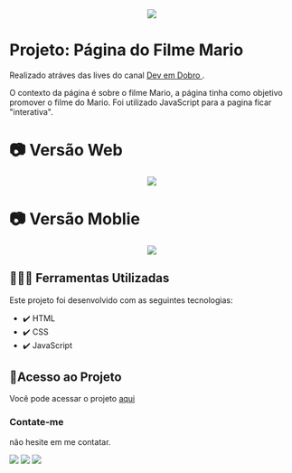 <div align="center">
<img src="http://img.shields.io/static/v1?label=STATUS&message=FINALIZADO&color=GREEN&style=for-the-badge"/>
</div>

# Projeto: Página do Filme Mario

Realizado atráves das lives do canal <a href="https://www.youtube.com/c/devemdobro" target="_blank" > Dev em Dobro </a>.

O contexto da página é sobre o filme Mario, a página tinha como objetivo promover o filme do Mario. Foi utilizado JavaScript para a pagina ficar "interativa".

# 📷 Versão Web

<div align="center" >
 <img src="https://user-images.githubusercontent.com/123023440/235527559-fae9165c-fa6e-4a9b-991f-bd9393d6a8a0.gif">
</div>

# 📷 Versão Moblie

<div align="center" >
 <img src="https://user-images.githubusercontent.com/123023440/235526973-e495b135-4a49-4f3f-b3ee-1adfdee9fb14.gif">
</div>

## 🧑🏾‍💻 Ferramentas Utilizadas

Este projeto foi desenvolvido com as seguintes tecnologias:

- ✔️ HTML
- ✔️ CSS
- ✔️ JavaScript

## 📂Acesso ao Projeto

Você pode acessar o projeto <a href="https://eolima.github.io/Projeto_LandingPage_OneBitCode/" target="_blank" > aqui </a>

### Contate-me

não hesite em me contatar.

<div>
  <a href="https://instagram.com/lucasl.ima" target="_blank"><img src="https://img.shields.io/badge/-Instagram-%23E4405F?style=for-the-badge&logo=instagram&logoColor=white" target="_blank"></a>
  <a href = "mailto:lucasanjosdiscente@gmail.com"><img src="https://img.shields.io/badge/Gmail-D14836?style=for-the-badge&logo=gmail&logoColor=white" target="_blank"></a>
  <a href="https://linkedin.com/in/lucasl1ima" target="_blank"><img src="https://img.shields.io/badge/-LinkedIn-%230077B5?style=for-the-badge&logo=linkedin&logoColor=white" target="_blank"></a>
</div>
